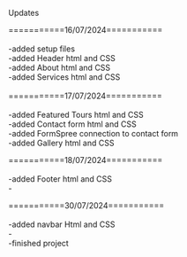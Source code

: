 Updates

===========16/07/2024=========== <br />
<br />
-added setup files <br />
-added Header html and CSS <br />
-added About html and CSS <br />
-added Services html and CSS <br />
<br />
===========17/07/2024=========== <br />
<br />
-added Featured Tours html and CSS<br />
-added Contact form html and CSS<br />
-added FormSpree connection to contact form<br />
-added Gallery html and CSS<br />

===========18/07/2024=========== <br />
<br />
-added Footer html and CSS<br /> -<br />

===========30/07/2024=========== <br />
<br />
-added navbar Html and CSS<br /> -<br />
-finished project
